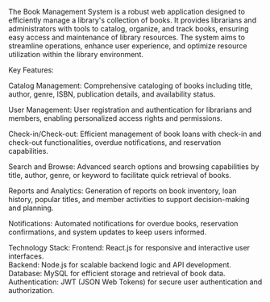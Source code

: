 The Book Management System is a robust web application designed to efficiently manage a library's collection of books. It provides librarians and administrators with tools to catalog, organize, and track books, ensuring easy access and maintenance of library resources. The system aims to streamline operations, enhance user experience, and optimize resource utilization within the library environment.

Key Features:

Catalog Management: Comprehensive cataloging of books including title, author, genre, ISBN, publication details, and availability status.

User Management: User registration and authentication for librarians and members, enabling personalized access rights and permissions.

Check-in/Check-out: Efficient management of book loans with check-in and check-out functionalities, overdue notifications, and reservation capabilities.

Search and Browse: Advanced search options and browsing capabilities by title, author, genre, or keyword to facilitate quick retrieval of books.

Reports and Analytics: Generation of reports on book inventory, loan history, popular titles, and member activities to support decision-making and planning.

Notifications: Automated notifications for overdue books, reservation confirmations, and system updates to keep users informed.

Technology Stack:
Frontend: React.js for responsive and interactive user interfaces. <br/>
Backend: Node.js for scalable backend logic and API development.<br/>
Database: MySQL for efficient storage and retrieval of book data.<br/>
Authentication: JWT (JSON Web Tokens) for secure user authentication and authorization.

